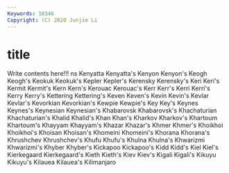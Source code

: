 ```yaml
---
Keywords: 18346
Copyright: (C) 2020 Junjie Li
---
```


# title

Write contents here!!!
ns
Kenyatta 
Kenyatta's 
Kenyon 
Kenyon's 
Keogh 
Keogh's 
Keokuk 
Keokuk's 
Kepler 
Kepler's
Kerensky 
Kerensky's 
Keri 
Keri's 
Kermit 
Kermit's 
Kern 
Kern's 
Kerouac 
Kerouac's
Kerr 
Kerr's 
Kerri 
Kerri's 
Kerry 
Kerry's 
Kettering 
Kettering's 
Keven 
Keven's
Kevin 
Kevin's 
Kevlar 
Kevlar's 
Kevorkian 
Kevorkian's 
Kewpie 
Kewpie's 
Key 
Key's
Keynes 
Keynes's 
Keynesian 
Keynesian's 
Khabarovsk 
Khabarovsk's 
Khachaturian 
Khachaturian's 
Khalid 
Khalid's
Khan 
Khan's 
Kharkov 
Kharkov's 
Khartoum 
Khartoum's 
Khayyam 
Khayyam's 
Khazar 
Khazar's
Khmer 
Khmer's 
Khoikhoi 
Khoikhoi's 
Khoisan 
Khoisan's 
Khomeini 
Khomeini's 
Khorana 
Khorana's
Khrushchev 
Khrushchev's 
Khufu 
Khufu's 
Khulna 
Khulna's 
Khwarizmi 
Khwarizmi's 
Khyber 
Khyber's
Kickapoo 
Kickapoo's 
Kidd 
Kidd's 
Kiel 
Kiel's 
Kierkegaard 
Kierkegaard's 
Kieth 
Kieth's
Kiev 
Kiev's 
Kigali 
Kigali's 
Kikuyu 
Kikuyu's 
Kilauea 
Kilauea's 
Kilimanjaro 
